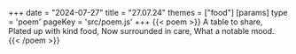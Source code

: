 +++
date = "2024-07-27"
title = "27.07.24"
themes = ["food"]
[params]
  type = 'poem'
  pageKey = 'src/poem.js'
+++
{{< poem >}}
A table to share,
Plated up with kind food,
Now surrounded in care,
What a notable mood.
{{< /poem >}}